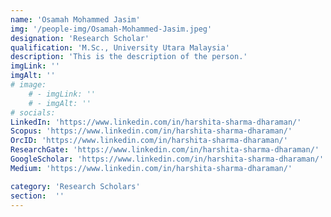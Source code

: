 ```yaml
---
name: 'Osamah Mohammed Jasim'
img: '/people-img/Osamah-Mohammed-Jasim.jpeg'
designation: 'Research Scholar'
qualification: 'M.Sc., University Utara Malaysia'
description: 'This is the description of the person.'
imgLink: ''
imgAlt: ''
# image: 
    # - imgLink: ''
    # - imgAlt: ''
# socials: 
LinkedIn: 'https://www.linkedin.com/in/harshita-sharma-dharaman/'
Scopus: 'https://www.linkedin.com/in/harshita-sharma-dharaman/'
OrcID: 'https://www.linkedin.com/in/harshita-sharma-dharaman/'
ResearchGate: 'https://www.linkedin.com/in/harshita-sharma-dharaman/'
GoogleScholar: 'https://www.linkedin.com/in/harshita-sharma-dharaman/'
Medium: 'https://www.linkedin.com/in/harshita-sharma-dharaman/'

category: 'Research Scholars'
section:  ''
---
```

 
 <!-- {personel.compiledContent()} -->
 <!-- [//]: This area contains content to be added in the document as md/html -->